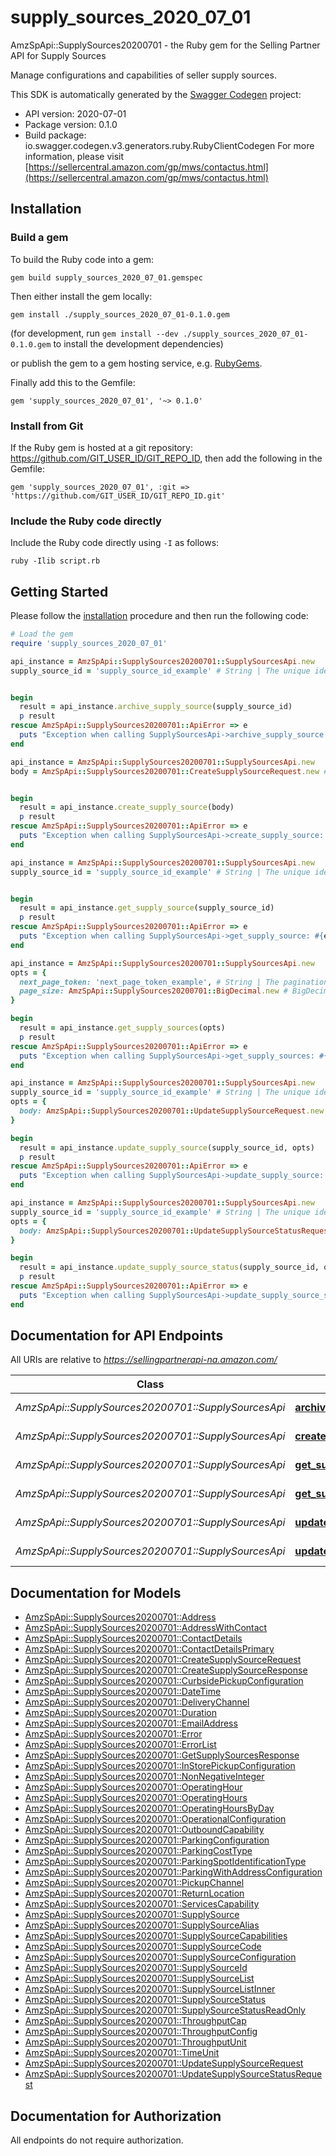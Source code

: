 # supply_sources_2020_07_01

AmzSpApi::SupplySources20200701 - the Ruby gem for the Selling Partner API for Supply Sources

Manage configurations and capabilities of seller supply sources.

This SDK is automatically generated by the [Swagger Codegen](https://github.com/swagger-api/swagger-codegen) project:

- API version: 2020-07-01
- Package version: 0.1.0
- Build package: io.swagger.codegen.v3.generators.ruby.RubyClientCodegen
For more information, please visit [https://sellercentral.amazon.com/gp/mws/contactus.html](https://sellercentral.amazon.com/gp/mws/contactus.html)

## Installation

### Build a gem

To build the Ruby code into a gem:

```shell
gem build supply_sources_2020_07_01.gemspec
```

Then either install the gem locally:

```shell
gem install ./supply_sources_2020_07_01-0.1.0.gem
```
(for development, run `gem install --dev ./supply_sources_2020_07_01-0.1.0.gem` to install the development dependencies)

or publish the gem to a gem hosting service, e.g. [RubyGems](https://rubygems.org/).

Finally add this to the Gemfile:

    gem 'supply_sources_2020_07_01', '~> 0.1.0'

### Install from Git

If the Ruby gem is hosted at a git repository: https://github.com/GIT_USER_ID/GIT_REPO_ID, then add the following in the Gemfile:

    gem 'supply_sources_2020_07_01', :git => 'https://github.com/GIT_USER_ID/GIT_REPO_ID.git'

### Include the Ruby code directly

Include the Ruby code directly using `-I` as follows:

```shell
ruby -Ilib script.rb
```

## Getting Started

Please follow the [installation](#installation) procedure and then run the following code:
```ruby
# Load the gem
require 'supply_sources_2020_07_01'

api_instance = AmzSpApi::SupplySources20200701::SupplySourcesApi.new
supply_source_id = 'supply_source_id_example' # String | The unique identifier of a supply source.


begin
  result = api_instance.archive_supply_source(supply_source_id)
  p result
rescue AmzSpApi::SupplySources20200701::ApiError => e
  puts "Exception when calling SupplySourcesApi->archive_supply_source: #{e}"
end

api_instance = AmzSpApi::SupplySources20200701::SupplySourcesApi.new
body = AmzSpApi::SupplySources20200701::CreateSupplySourceRequest.new # CreateSupplySourceRequest | A request to create a supply source.


begin
  result = api_instance.create_supply_source(body)
  p result
rescue AmzSpApi::SupplySources20200701::ApiError => e
  puts "Exception when calling SupplySourcesApi->create_supply_source: #{e}"
end

api_instance = AmzSpApi::SupplySources20200701::SupplySourcesApi.new
supply_source_id = 'supply_source_id_example' # String | The unique identifier of a supply source.


begin
  result = api_instance.get_supply_source(supply_source_id)
  p result
rescue AmzSpApi::SupplySources20200701::ApiError => e
  puts "Exception when calling SupplySourcesApi->get_supply_source: #{e}"
end

api_instance = AmzSpApi::SupplySources20200701::SupplySourcesApi.new
opts = { 
  next_page_token: 'next_page_token_example', # String | The pagination token to retrieve a specific page of results.
  page_size: AmzSpApi::SupplySources20200701::BigDecimal.new # BigDecimal | The number of supply sources to return per paginated request.
}

begin
  result = api_instance.get_supply_sources(opts)
  p result
rescue AmzSpApi::SupplySources20200701::ApiError => e
  puts "Exception when calling SupplySourcesApi->get_supply_sources: #{e}"
end

api_instance = AmzSpApi::SupplySources20200701::SupplySourcesApi.new
supply_source_id = 'supply_source_id_example' # String | The unique identitier of a supply source.
opts = { 
  body: AmzSpApi::SupplySources20200701::UpdateSupplySourceRequest.new # UpdateSupplySourceRequest | 
}

begin
  result = api_instance.update_supply_source(supply_source_id, opts)
  p result
rescue AmzSpApi::SupplySources20200701::ApiError => e
  puts "Exception when calling SupplySourcesApi->update_supply_source: #{e}"
end

api_instance = AmzSpApi::SupplySources20200701::SupplySourcesApi.new
supply_source_id = 'supply_source_id_example' # String | The unique identifier of a supply source.
opts = { 
  body: AmzSpApi::SupplySources20200701::UpdateSupplySourceStatusRequest.new # UpdateSupplySourceStatusRequest | 
}

begin
  result = api_instance.update_supply_source_status(supply_source_id, opts)
  p result
rescue AmzSpApi::SupplySources20200701::ApiError => e
  puts "Exception when calling SupplySourcesApi->update_supply_source_status: #{e}"
end
```

## Documentation for API Endpoints

All URIs are relative to *https://sellingpartnerapi-na.amazon.com/*

Class | Method | HTTP request | Description
------------ | ------------- | ------------- | -------------
*AmzSpApi::SupplySources20200701::SupplySourcesApi* | [**archive_supply_source**](docs/SupplySourcesApi.md#archive_supply_source) | **DELETE** /supplySources/2020-07-01/supplySources/{supplySourceId} | 
*AmzSpApi::SupplySources20200701::SupplySourcesApi* | [**create_supply_source**](docs/SupplySourcesApi.md#create_supply_source) | **POST** /supplySources/2020-07-01/supplySources | 
*AmzSpApi::SupplySources20200701::SupplySourcesApi* | [**get_supply_source**](docs/SupplySourcesApi.md#get_supply_source) | **GET** /supplySources/2020-07-01/supplySources/{supplySourceId} | 
*AmzSpApi::SupplySources20200701::SupplySourcesApi* | [**get_supply_sources**](docs/SupplySourcesApi.md#get_supply_sources) | **GET** /supplySources/2020-07-01/supplySources | 
*AmzSpApi::SupplySources20200701::SupplySourcesApi* | [**update_supply_source**](docs/SupplySourcesApi.md#update_supply_source) | **PUT** /supplySources/2020-07-01/supplySources/{supplySourceId} | 
*AmzSpApi::SupplySources20200701::SupplySourcesApi* | [**update_supply_source_status**](docs/SupplySourcesApi.md#update_supply_source_status) | **PUT** /supplySources/2020-07-01/supplySources/{supplySourceId}/status | 

## Documentation for Models

 - [AmzSpApi::SupplySources20200701::Address](docs/Address.md)
 - [AmzSpApi::SupplySources20200701::AddressWithContact](docs/AddressWithContact.md)
 - [AmzSpApi::SupplySources20200701::ContactDetails](docs/ContactDetails.md)
 - [AmzSpApi::SupplySources20200701::ContactDetailsPrimary](docs/ContactDetailsPrimary.md)
 - [AmzSpApi::SupplySources20200701::CreateSupplySourceRequest](docs/CreateSupplySourceRequest.md)
 - [AmzSpApi::SupplySources20200701::CreateSupplySourceResponse](docs/CreateSupplySourceResponse.md)
 - [AmzSpApi::SupplySources20200701::CurbsidePickupConfiguration](docs/CurbsidePickupConfiguration.md)
 - [AmzSpApi::SupplySources20200701::DateTime](docs/DateTime.md)
 - [AmzSpApi::SupplySources20200701::DeliveryChannel](docs/DeliveryChannel.md)
 - [AmzSpApi::SupplySources20200701::Duration](docs/Duration.md)
 - [AmzSpApi::SupplySources20200701::EmailAddress](docs/EmailAddress.md)
 - [AmzSpApi::SupplySources20200701::Error](docs/Error.md)
 - [AmzSpApi::SupplySources20200701::ErrorList](docs/ErrorList.md)
 - [AmzSpApi::SupplySources20200701::GetSupplySourcesResponse](docs/GetSupplySourcesResponse.md)
 - [AmzSpApi::SupplySources20200701::InStorePickupConfiguration](docs/InStorePickupConfiguration.md)
 - [AmzSpApi::SupplySources20200701::NonNegativeInteger](docs/NonNegativeInteger.md)
 - [AmzSpApi::SupplySources20200701::OperatingHour](docs/OperatingHour.md)
 - [AmzSpApi::SupplySources20200701::OperatingHours](docs/OperatingHours.md)
 - [AmzSpApi::SupplySources20200701::OperatingHoursByDay](docs/OperatingHoursByDay.md)
 - [AmzSpApi::SupplySources20200701::OperationalConfiguration](docs/OperationalConfiguration.md)
 - [AmzSpApi::SupplySources20200701::OutboundCapability](docs/OutboundCapability.md)
 - [AmzSpApi::SupplySources20200701::ParkingConfiguration](docs/ParkingConfiguration.md)
 - [AmzSpApi::SupplySources20200701::ParkingCostType](docs/ParkingCostType.md)
 - [AmzSpApi::SupplySources20200701::ParkingSpotIdentificationType](docs/ParkingSpotIdentificationType.md)
 - [AmzSpApi::SupplySources20200701::ParkingWithAddressConfiguration](docs/ParkingWithAddressConfiguration.md)
 - [AmzSpApi::SupplySources20200701::PickupChannel](docs/PickupChannel.md)
 - [AmzSpApi::SupplySources20200701::ReturnLocation](docs/ReturnLocation.md)
 - [AmzSpApi::SupplySources20200701::ServicesCapability](docs/ServicesCapability.md)
 - [AmzSpApi::SupplySources20200701::SupplySource](docs/SupplySource.md)
 - [AmzSpApi::SupplySources20200701::SupplySourceAlias](docs/SupplySourceAlias.md)
 - [AmzSpApi::SupplySources20200701::SupplySourceCapabilities](docs/SupplySourceCapabilities.md)
 - [AmzSpApi::SupplySources20200701::SupplySourceCode](docs/SupplySourceCode.md)
 - [AmzSpApi::SupplySources20200701::SupplySourceConfiguration](docs/SupplySourceConfiguration.md)
 - [AmzSpApi::SupplySources20200701::SupplySourceId](docs/SupplySourceId.md)
 - [AmzSpApi::SupplySources20200701::SupplySourceList](docs/SupplySourceList.md)
 - [AmzSpApi::SupplySources20200701::SupplySourceListInner](docs/SupplySourceListInner.md)
 - [AmzSpApi::SupplySources20200701::SupplySourceStatus](docs/SupplySourceStatus.md)
 - [AmzSpApi::SupplySources20200701::SupplySourceStatusReadOnly](docs/SupplySourceStatusReadOnly.md)
 - [AmzSpApi::SupplySources20200701::ThroughputCap](docs/ThroughputCap.md)
 - [AmzSpApi::SupplySources20200701::ThroughputConfig](docs/ThroughputConfig.md)
 - [AmzSpApi::SupplySources20200701::ThroughputUnit](docs/ThroughputUnit.md)
 - [AmzSpApi::SupplySources20200701::TimeUnit](docs/TimeUnit.md)
 - [AmzSpApi::SupplySources20200701::UpdateSupplySourceRequest](docs/UpdateSupplySourceRequest.md)
 - [AmzSpApi::SupplySources20200701::UpdateSupplySourceStatusRequest](docs/UpdateSupplySourceStatusRequest.md)

## Documentation for Authorization

 All endpoints do not require authorization.

